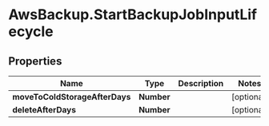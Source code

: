 # AwsBackup.StartBackupJobInputLifecycle

## Properties

Name | Type | Description | Notes
------------ | ------------- | ------------- | -------------
**moveToColdStorageAfterDays** | **Number** |  | [optional] 
**deleteAfterDays** | **Number** |  | [optional] 


